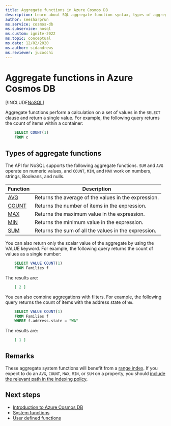 ```yaml
---
title: Aggregate functions in Azure Cosmos DB
description: Learn about SQL aggregate function syntax, types of aggregate functions supported by Azure Cosmos DB.
author: seesharprun
ms.service: cosmos-db
ms.subservice: nosql
ms.custom: ignite-2022
ms.topic: conceptual
ms.date: 12/02/2020
ms.author: sidandrews
ms.reviewer: jucocchi
---
```

# Aggregate functions in Azure Cosmos DB
[!INCLUDE[NoSQL](../../includes/appliesto-nosql.md)]

Aggregate functions perform a calculation on a set of values in the `SELECT` clause and return a single value. For example, the following query returns the count of items within a container:

```sql
    SELECT COUNT(1)
    FROM c
```

## Types of aggregate functions

The API for NoSQL supports the following aggregate functions. `SUM` and `AVG` operate on numeric values, and `COUNT`, `MIN`, and `MAX` work on numbers, strings, Booleans, and nulls.

| Function | Description |
|-------|-------------|
| [AVG](aggregate-avg.md) | Returns the average of the values in the expression. |
| [COUNT](aggregate-count.md) | Returns the number of items in the expression. |
| [MAX](aggregate-max.md) | Returns the maximum value in the expression. |
| [MIN](aggregate-min.md) | Returns the minimum value in the expression. |
| [SUM](aggregate-sum.md) | Returns the sum of all the values in the expression. |


You can also return only the scalar value of the aggregate by using the VALUE keyword. For example, the following query returns the count of values as a single number:

```sql
    SELECT VALUE COUNT(1)
    FROM Families f
```

The results are:

```json
    [ 2 ]
```

You can also combine aggregations with filters. For example, the following query returns the count of items with the address state of `WA`.

```sql
    SELECT VALUE COUNT(1)
    FROM Families f
    WHERE f.address.state = "WA"
```

The results are:

```json
    [ 1 ]
```

## Remarks

These aggregate system functions will benefit from a [range index](../../index-policy.md#includeexclude-strategy). If you expect to do an `AVG`, `COUNT`, `MAX`, `MIN`, or `SUM` on a property, you should [include the relevant path in the indexing policy](../../index-policy.md#includeexclude-strategy).

## Next steps

- [Introduction to Azure Cosmos DB](../../introduction.md)
- [System functions](system-functions.yml)
- [User defined functions](udfs.md)
